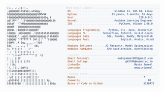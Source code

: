 <picture>
  <source srcset="https://raw.githubusercontent.com/mmazinjameel/mmazinjameel/main/dark_mode.svg?v=1745244606" media="(prefers-color-scheme: dark)">
  <img src="https://raw.githubusercontent.com/mmazinjameel/mmazinjameel/main/light_mode.svg?v=1745244606">
</picture>
